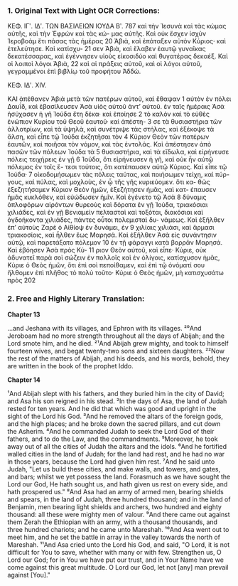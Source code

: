 ### 1. Original Text with Light OCR Corrections:

ΚΕΦ. ΙΓʹ. ΙΔʹ. ΤΩΝ ΒΑΣΙΛΕΙΩΝ ΙΟΥΔΑ Βʹ. 787
καὶ τὴν Ἰεσυνὰ καὶ τὰς κώμας αὐτῆς, καὶ τὴν Ἐφρὼν καὶ τὰς κώ-
μας αὐτῆς. Καὶ οὐκ ἔσχεν ἰσχὺν Ἱεροβοὰμ ἔτι πάσας τὰς ἡμέρας 20
Ἀβιὰ, καὶ ἐπάταξεν αὐτὸν Κύριος· καὶ ἐτελεύτησε. Καὶ κατίσχυ- 21
σεν Ἀβιὰ, καὶ ἔλαβεν ἑαυτῷ γυναῖκας δεκατέσσαρας, καὶ ἐγέννησεν
υἱοὺς εἰκοσιδύο καὶ θυγατέρας δεκαέξ. Καὶ οἱ λοιποὶ λόγοι Ἀβιὰ, 22
καὶ αἱ πράξεις αὐτοῦ, καὶ οἱ λόγοι αὐτοῦ, γεγραμμένοι ἐπὶ βιβλίῳ
τοῦ προφήτου Ἀδδώ.

ΚΕΦ. ΙΔʹ. XIV.

ΚΑΙ ἀπέθανεν Ἀβιὰ μετὰ τῶν πατέρων αὐτοῦ, καὶ ἔθαψαν 1
αὐτὸν ἐν πόλει Δαυΐδ, καὶ ἐβασίλευσεν Ἀσὰ υἱὸς αὐτοῦ ἀντ’ αὐτοῦ.
ἐν ταῖς ἡμέραις Ἀσὰ ἡσύχασεν ἡ γῆ Ἰούδα ἔτη δέκα· καὶ ἐποίησε 2
τὸ καλὸν καὶ τὸ εὐθὲς ἐνώπιον Κυρίου τοῦ Θεοῦ ἑαυτοῦ· καὶ ἀπέστη- 3
σε τὰ θυσιαστήρια τῶν ἀλλοτρίων, καὶ τὰ ὑψηλὰ, καὶ συνέτριψε
τὰς στήλας, καὶ ἐξέκοψε τὰ ἄλση, καὶ εἶπε τῷ Ἰούδα ἐκζητῆσαι τὸν 4
Κύριον Θεὸν τῶν πατέρων ἑαυτῶν, καὶ ποιῆσαι τὸν νόμον, καὶ
τὰς ἐντολάς. Καὶ ἀπέστησεν ἀπὸ πασῶν τῶν πόλεων Ἰούδα τὰ 5
θυσιαστήρια, καὶ τὰ εἴδωλα, καὶ εἰρήνευσε πόλεις τειχήρεις ἐν γῇ 6
Ἰούδα, ὅτι εἰρήνευσεν ἡ γῆ, καὶ οὐκ ἦν αὐτῷ πόλεμος ἐν τοῖς ἔ-
τεσι τούτοις, ὅτι κατέπαυσεν αὐτῷ Κύριος. Καὶ εἶπε τῷ Ἰούδα· 7
οἰκοδομήσωμεν τὰς πόλεις ταύτας, καὶ ποιήσωμεν τείχη, καὶ πύρ-
γους, καὶ πύλας, καὶ μοχλοὺς, ἐν ᾧ τῆς γῆς κυριεύομεν. ὅτι κα-
θὼς ἐξεζητήσαμεν Κύριον Θεὸν ἡμῶν, ἐξεζήτησεν ἡμᾶς, καὶ κατ-
έπαυσεν ἡμᾶς κυκλόθεν, καὶ εὐώδωσεν ἡμῖν. Καὶ ἐγένετο τῷ Ἀσὰ 8
δύναμις ὁπλοφόρων αἰρόντων θυρεοὺς καὶ δόρατα ἐν γῇ Ἰούδα,
τριακόσιαι χιλιάδες, καὶ ἐν γῇ Βενιαμεὶν πελτασταὶ καὶ τοξόται,
διακόσιαι καὶ ὀγδοήκοντα χιλιάδες, πάντες οὗτοι πολεμισταὶ δυ-
νάμεως. Καὶ ἐξῆλθεν ἐπ’ αὐτοὺς Ζαρὲ ὁ Αἰθίοψ ἐν δυνάμει, ἐν 9
χιλίαις χιλιάσι, καὶ ἅρμασι τριακοσίοις, καὶ ἦλθεν ἕως Μαρησά.
Καὶ ἐξῆλθεν Ἀσὰ εἰς συνάντησιν αὐτῷ, καὶ παρετάξατο πόλεμον 10
ἐν τῇ φάραγγι κατὰ βορρᾶν Μαρησά. Καὶ ἐβόησεν Ἀσὰ πρὸς Κύ- 11
ριον Θεὸν αὐτοῦ, καὶ εἶπε· Κύριε, οὐκ ἀδυνατεῖ παρὰ σοὶ σώζειν
ἐν πολλοῖς καὶ ἐν ὀλίγοις, κατίσχυσον ἡμᾶς, Κύριε ὁ Θεὸς ἡμῶν,
ὅτι ἐπὶ σοὶ πεποίθαμεν, καὶ ἐπὶ τῷ ὀνόματί σου ἤλθομεν ἐπὶ
πλῆθος τὸ πολὺ τοῦτο· Κύριε ὁ Θεὸς ἡμῶν, μὴ κατισχυσάτω πρὸς
202

### 2. Free and Highly Literary Translation:

**Chapter 13**

...and Jeshana with its villages, and Ephron with its villages.
²⁰And Jeroboam had no more strength throughout all the days of Abijah; and the Lord smote him, and he died.
²¹And Abijah grew mighty, and took to himself fourteen wives, and begat twenty-two sons and sixteen daughters.
²²Now the rest of the matters of Abijah, and his deeds, and his words, behold, they are written in the book of the prophet Iddo.

**Chapter 14**

¹And Abijah slept with his fathers, and they buried him in the city of David; and Asa his son reigned in his stead.
²In the days of Asa, the land of Judah rested for ten years.
And he did that which was good and upright in the sight of the Lord his God.
³And he removed the altars of the foreign gods, and the high places; and he broke down the sacred pillars, and cut down the Asherim.
⁴And he commanded Judah to seek the Lord God of their fathers, and to do the Law, and the commandments.
⁵Moreover, he took away out of all the cities of Judah the altars and the idols.
⁶And he fortified walled cities in the land of Judah; for the land had rest, and he had no war in those years, because the Lord had given him rest.
⁷And he said unto Judah, "Let us build these cities, and make walls, and towers, and gates, and bars; whilst we yet possess the land.
Forasmuch as we have sought the Lord our God, He hath sought us, and hath given us rest on every side, and hath prospered us."
⁸And Asa had an army of armed men, bearing shields and spears, in the land of Judah, three hundred thousand; and in the land of Benjamin, men bearing light shields and archers, two hundred and eighty thousand: all these were mighty men of valour.
⁹And there came out against them Zerah the Ethiopian with an army, with a thousand thousands, and three hundred chariots; and he came unto Mareshah.
¹⁰And Asa went out to meet him, and he set the battle in array in the valley towards the north of Mareshah.
¹¹And Asa cried unto the Lord his God, and said, "O Lord, it is not difficult for You to save, whether with many or with few. Strengthen us, O Lord our God; for in You we have put our trust, and in Your Name have we come against this great multitude. O Lord our God, let not [any] man prevail against [You]."